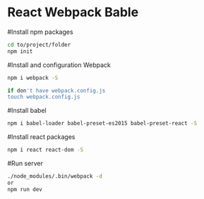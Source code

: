 React Webpack Bable
========================

#Install npm packages
```bash
cd to/project/folder
npm init
```
#Install and configuration Webpack
```bash
npm i webpack -S

if don't have webpack.config.js
touch webpack.config.js
```
#Install babel
```bash
npm i babel-loader babel-preset-es2015 babel-preset-react -S
```
#Install react packages
```bash
npm i react react-dom -S
```
#Run server
```bash
./node_modules/.bin/webpack -d
or
npm run dev
```

